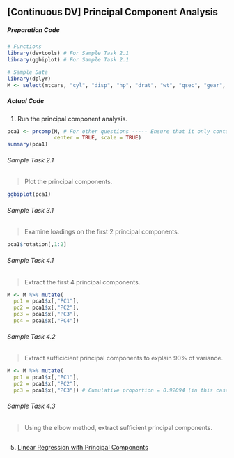 ## \[Continuous DV\] Principal Component Analysis
##### Preparation Code
```r
# Functions
library(devtools) # For Sample Task 2.1
library(ggbiplot) # For Sample Task 2.1

# Sample Data
library(dplyr)
M <- select(mtcars, "cyl", "disp", "hp", "drat", "wt", "qsec", "gear", "carb") # Do not include DV
```
##### Actual Code
1.  Run the principal component analysis.
```r
pca1 <- prcomp(M, # For other questions ----- Ensure that it only contains continuous variables
               center = TRUE, scale = TRUE)
summary(pca1)
```
###### Sample Task 2.1
>Plot the principal components.
```r
ggbiplot(pca1)
```
###### Sample Task 3.1
>Examine loadings on the first 2 principal components.
```r
pca1$rotation[,1:2]
```
###### Sample Task 4.1
> Extract the first 4 principal components.
```r
M <- M %>% mutate(
  pc1 = pca1$x[,"PC1"],
  pc2 = pca1$x[,"PC2"],
  pc3 = pca1$x[,"PC3"],
  pc4 = pca1$x[,"PC4"])
```
###### Sample Task 4.2
>Extract sufficicient principal components to explain 90% of variance.
```r
M <- M %>% mutate(
  pc1 = pca1$x[,"PC1"],
  pc2 = pca1$x[,"PC2"],
  pc3 = pca1$x[,"PC3"]) # Cumulative proportion = 0.92094 (in this case)
```
###### Sample Task 4.3
> Using the elbow method, extract sufficient principal components.
```r
```
5. [Linear Regression with Principal Components](../../[SC]-Predictive-Analytics/[SC]-Linear-&-Logistic-Regression/[M]-Linear-Regression-with-Principal-Components.md)
